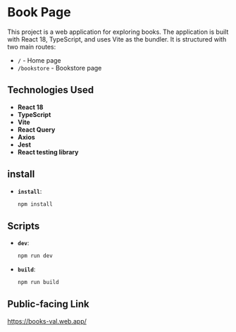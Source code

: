# Book Page

This project is a web application for exploring books. The application is built with React 18, TypeScript, and uses Vite as the bundler. It is structured with two main routes:

- `/` - Home page
- `/bookstore` - Bookstore page

## Technologies Used

- **React 18**
- **TypeScript**
- **Vite**
- **React Query**
- **Axios**
- **Jest**
- **React testing library**

## install

- **`install`**:
  ```bash
  npm install

## Scripts

- **`dev`**:
  ```bash
  npm run dev

- **`build`**:
  ```bash
  npm run build

## Public-facing Link
https://books-val.web.app/
